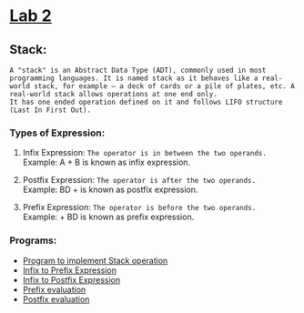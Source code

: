 # [Lab 2](https://github.com/sthsuyash/Cpp-projects/tree/main/DSA/Lab2)

## Stack:

```README
A "stack" is an Abstract Data Type (ADT), commonly used in most programming languages. It is named stack as it behaves like a real-world stack, for example – a deck of cards or a pile of plates, etc. A real-world stack allows operations at one end only.
It has one ended operation defined on it and follows LIFO structure (Last In First Out).
```

### Types of Expression:

1. Infix Expression: `The operator is in between the two operands.`<br/>
   Example: A + B is known as infix expression.

2. Postfix Expression: `The operator is after the two operands.`<br/>
   Example: BD + is known as postfix expression.

3. Prefix Expression: `The operator is before the two operands.`<br/>
   Example: + BD is known as prefix expression.

### Programs:

- [Program to implement Stack operation](https://github.com/sthsuyash/Cpp-projects/blob/main/DSA/Lab2/stack.cpp)
- [Infix to Prefix Expression](https://github.com/sthsuyash/Cpp-projects/blob/main/DSA/Lab2/infix_to_prefix_expression.cpp)
- [Infix to Postfix Expression](https://github.com/sthsuyash/Cpp-projects/blob/main/DSA/Lab2/infix_to_postfix_expression.cpp)
- [Prefix evaluation](https://github.com/sthsuyash/Cpp-projects/blob/main/DSA/Lab2/prefix_evaluation.cpp)
- [Postfix evaluation](https://github.com/sthsuyash/Cpp-projects/blob/main/DSA/Lab2/postfix_evaluation.cpp)
